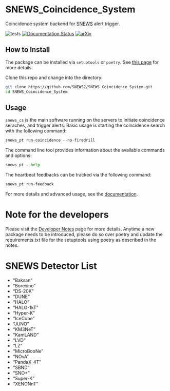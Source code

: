# SNEWS_Coincidence_System

Coincidence system backend for [SNEWS](https://snews2.org/) alert trigger.

![tests](https://github.com/SNEWS2/SNEWS_Coincidence_System/actions/workflows/tests.yml/badge.svg)
[![Documentation Status](https://readthedocs.org/projects/snews-coincidence-system/badge/?version=latest)](https://snews-coincidence-system.readthedocs.io/en/latest/?badge=latest&style=for-the-badge)
[![arXiv](https://img.shields.io/badge/arXiv-2406.17743-b31b1b.svg)](https://arxiv.org/abs/2406.17743)

## How to Install

The package can be installed via `setuptools` or `poetry`. See [this page](./docs/user/installation.md) for more details.

Clone this repo and change into the directory:
```bash
git clone https://github.com/SNEWS2/SNEWS_Coincidence_System.git
cd SNEWS_Coincidence_System
```

## Usage

`snews_cs` is the main software running on the servers to initiate coincidence seraches, and trigger alerts.
 Basic usage is starting the coincidence search with the following command:
```python
snews_pt run-coincidence --no-firedrill
```

The command line tool provides information about the available commands and options:
```python
snews_pt --help
```

The heartbeat feedbacks can be tracked via the following command:
```python
snews_pt run-feedback
```
For more details and advanced usage, see the [documentation](https://snews-coincidence-system.readthedocs.io/en/latest/).

# Note for the developers
Please visit the [Developer Notes](./docs/user/Developers.md) page for more details. 
Anytime a new package needs to be introduced, please do so over poetry and update the requirements.txt file for the setuptools using poetry as described in the notes. 

# SNEWS Detector List

* “Baksan”
* “Borexino”
* “DS-20K”
* “DUNE”
* “HALO”
* “HALO-1kT”
* “Hyper-K”
* “IceCube”
* “JUNO”
* “KM3NeT”
* “KamLAND”
* “LVD”
* “LZ”
* “MicroBooNe”
* “NOvA”
* “PandaX-4T”
* “SBND”
* “SNO+”
* “Super-K”
* “XENONnT”
